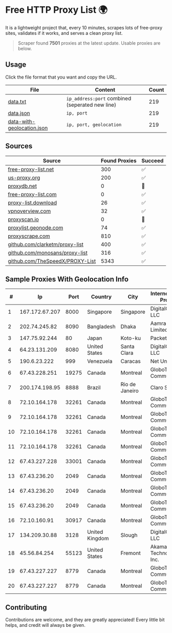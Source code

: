 
# Free HTTP Proxy List 🌍

It is a lightweight project that, every 10 minutes, scrapes lots of free-proxy sites, validates if it works, and serves a clean proxy list.


> Scraper found **7501** proxies at the latest update. Usable proxies are below.

## Usage

Click the file format that you want and copy the URL.


|File|Content|Count|
|----|-------|-----|
|[data.txt](https://raw.githubusercontent.com/themiralay/Proxy-List-World/master/data.txt)|`ip_address:port` combined (seperated new line)|219|
|[data.json](https://raw.githubusercontent.com/themiralay/Proxy-List-World/master/data.json)|`ip, port`|219|
|[data-with-geolocation.json](https://raw.githubusercontent.com/themiralay/Proxy-List-World/master/data-with-geolocation.json)|`ip, port, geolocation`|219|

## Sources

|Source|Found Proxies|Succeed|
|------|-------------|-------|
|[free-proxy-list.net](https://free-proxy-list.net)|300|✅|
|[us-proxy.org](https://www.us-proxy.org)|200|✅|
|[proxydb.net](http://proxydb.net)|0|🚫|
|[free-proxy-list.com](https://free-proxy-list.com/?page=&port=&type%5B%5D=http&type%5B%5D=https&up_time=0&search=Search)|0|✅|
|[proxy-list.download](https://www.proxy-list.download/HTTP)|26|✅|
|[vpnoverview.com](https://vpnoverview.com/privacy/anonymous-browsing/free-proxy-servers)|32|✅|
|[proxyscan.io](https://www.proxyscan.io)|0|🚫|
|[proxylist.geonode.com](https://proxylist.geonode.com/api/proxy-list?limit=300&page=1&sort_by=lastChecked&sort_type=desc&protocols=http,https)|74|✅|
|[proxyscrape.com](https://api.proxyscrape.com/v2/?request=displayproxies&protocol=http&timeout=10000&country=all&ssl=all&anonymity=all)|810|✅|
|[github.com/clarketm/proxy-list](https://raw.githubusercontent.com/clarketm/proxy-list/master/proxy-list-raw.txt)|400|✅|
|[github.com/monosans/proxy-list](https://raw.githubusercontent.com/monosans/proxy-list/main/proxies/http.txt)|316|✅|
|[github.com/TheSpeedX/PROXY-List](https://raw.githubusercontent.com/TheSpeedX/PROXY-List/master/http.txt)|5343|✅|


## Sample Proxies With Geolocation Info

|#|Ip|Port|Country|City|Internet Service Provider|
|-|--|----|-------|----|-------------------------|
|1|167.172.67.207|8000|Singapore|Singapore|DigitalOcean, LLC|
|2|202.74.245.82|8090|Bangladesh|Dhaka|Aamra Networks Limited|
|3|147.75.92.244|80|Japan|Koto-ku|Packet Host, Inc.|
|4|64.23.131.209|8080|United States|Santa Clara|DigitalOcean, LLC|
|5|190.6.23.222|999|Venezuela|Caracas|Net Uno|
|6|67.43.228.251|19275|Canada|Montreal|GloboTech Communications|
|7|200.174.198.95|8888|Brazil|Rio de Janeiro|Claro S.A|
|8|72.10.164.178|32261|Canada|Montreal|GloboTech Communications|
|9|72.10.164.178|32261|Canada|Montreal|GloboTech Communications|
|10|72.10.164.178|32261|Canada|Montreal|GloboTech Communications|
|11|72.10.164.178|32261|Canada|Montreal|GloboTech Communications|
|12|67.43.227.228|33001|Canada|Montreal|GloboTech Communications|
|13|67.43.236.20|2049|Canada|Montreal|GloboTech Communications|
|14|67.43.236.20|2049|Canada|Montreal|GloboTech Communications|
|15|67.43.236.20|2049|Canada|Montreal|GloboTech Communications|
|16|72.10.160.91|30917|Canada|Montreal|GloboTech Communications|
|17|134.209.30.88|3128|United Kingdom|Slough|DigitalOcean, LLC|
|18|45.56.84.254|55123|United States|Fremont|Akamai Technologies, Inc.|
|19|67.43.227.227|8779|Canada|Montreal|GloboTech Communications|
|20|67.43.227.227|8779|Canada|Montreal|GloboTech Communications|



## Contributing

Contributions are welcome, and they are greatly appreciated! Every
little bit helps, and credit will always be given.


